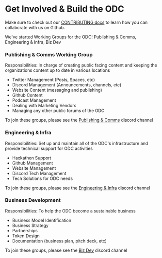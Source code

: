 # Get Involved & Build the ODC

Make sure to check out our [CONTRIBUTING docs](https://github.com/OpenDataforWeb3/Resources/blob/main/CONTRIBUTING.md) to learn how you can collaborate with us on Github.

We've started Working Groups for the ODC! Publishing & Comms, Engineering & Infra, Biz Dev

### Publishing & Comms Working Group
Responsibilities: In charge of creating public facing content and keeping the organizations content up to date in various locations

- Twitter Management (Posts, Spaces, etc)
- Discord Management (Announcements, channels, etc)
- Website Content (messaging and publishing)
- Github Content
- Podcast Management
- Dealing with Marketing Vendors
- Managing any other public forums of the ODC

To join these groups, please see the [Publishing & Comms](https://discord.gg/ZfRAV8rRRW) discord channel


### Engineering & Infra
Responsibilities: Set up and maintain all of the ODC's infrastructure and provide technical support for ODC activities

- Hackathon Support
- Github Management
- Website Management
- Discord Tech Management
- Tech Solutions for ODC needs

To join these groups, please see the [Engineering & Infra](https://discord.gg/mRUnKwJB9B) discord channel

### Business Development
Responsibilities: To help the ODC become a sustainable business

- Business Model Identification
- Business Strategy
- Partnerships
- Token Design
- Documentation (business plan, pitch deck, etc)

To join these groups, please see the [Biz Dev](https://discord.gg/sQfZpZNVRC) discord channel
